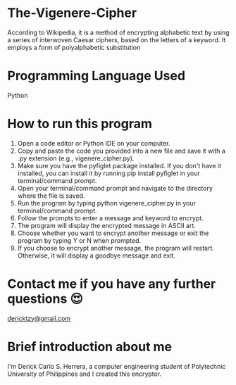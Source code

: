 # The-Vigenere-Cipher
According to Wikipedia, it is a method of encrypting alphabetic text by using a series of interwoven Caesar ciphers, based on the letters of a keyword. It employs a form of polyalphabetic substitution

# Programming Language Used
Python

# How to run this program
1. Open a code editor or Python IDE on your computer.
2. Copy and paste the code you provided into a new file and save it with a .py extension (e.g., vigenere_cipher.py).
3. Make sure you have the pyfiglet package installed. If you don't have it installed, you can install it by running pip install pyfiglet in your terminal/command prompt.
4. Open your terminal/command prompt and navigate to the directory where the file is saved.
5. Run the program by typing python vigenere_cipher.py in your terminal/command prompt.
6. Follow the prompts to enter a message and keyword to encrypt.
7. The program will display the encrypted message in ASCII art.
8. Choose whether you want to encrypt another message or exit the program by typing Y or N when prompted.
9. If you choose to encrypt another message, the program will restart. Otherwise, it will display a goodbye message and exit.

# Contact me if you have any further questions 😍
dericktzy@gmail.com

# Brief introduction about me
I'm Derick Carlo S. Herrera, a computer engineering student of Polytechnic University of Philippines and I created this encryptor.
